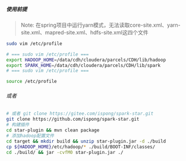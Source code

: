 ##### 使用前提

> Note:
> 在spring项目中运行yarn模式，无法读取core-site.xml、yarn-site.xml、mapred-site.xml、hdfs-site.xml这四个文件

```bash
sudo vim /etc/profile

# === sudo vim /etc/profile ===
export HADOOP_HOME=/data/cdh/cloudera/parcels/CDH/lib/hadoop
export SPARK_HOME=/data/cdh/cloudera/parcels/CDH/lib/spark
# === sudo vim /etc/profile ===

source /etc/profile
```

###### 或者

```bash
# 或者 git clone https://gitee.com/ispong/spark-star.git
git clone https://github.com/ispong/spark-star.git
# 构建插件
cd star-plugin && mvn clean package
# 添加hadoop配置文件
cd target && mkdir build && unzip star-plugin.jar -d ./build
cp ${HADOOP_HOME}/etc/hadoop/* ./build/BOOT-INF/classes/
cd ./build/ && jar -cvfM0 star-plugin.jar ./
```